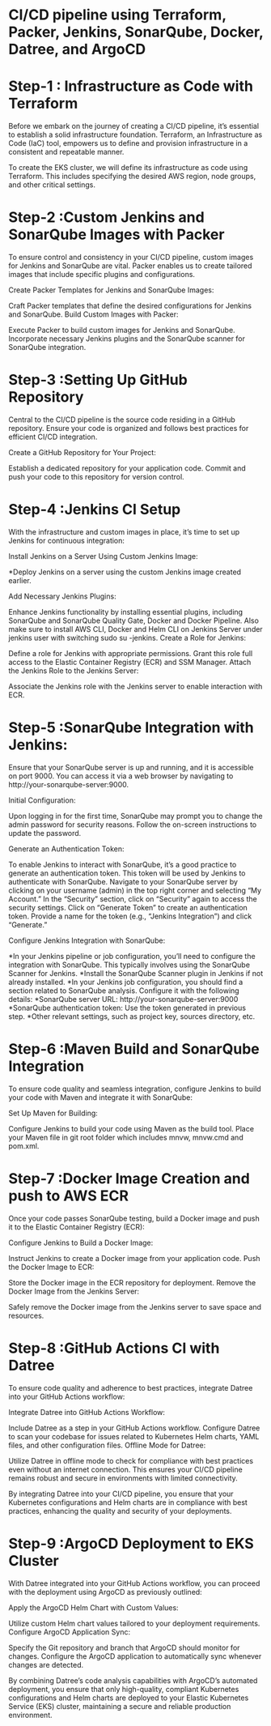 ﻿# CI/CD pipeline using Terraform, Packer, Jenkins, SonarQube, Docker, Datree, and ArgoCD

# Step-1 : Infrastructure as Code with Terraform
Before we embark on the journey of creating a CI/CD pipeline, it’s essential to establish a solid infrastructure foundation. Terraform, an Infrastructure as Code (IaC) tool, empowers us to define and provision infrastructure in a consistent and repeatable manner.

To create the EKS cluster, we will define its infrastructure as code using Terraform. This includes specifying the desired AWS region, node groups, and other critical settings. 

# Step-2 :Custom Jenkins and SonarQube Images with Packer
To ensure control and consistency in your CI/CD pipeline, custom images for Jenkins and SonarQube are vital. Packer enables us to create tailored images that include specific plugins and configurations.

Create Packer Templates for Jenkins and SonarQube Images:

Craft Packer templates that define the desired configurations for Jenkins and SonarQube.
Build Custom Images with Packer:

Execute Packer to build custom images for Jenkins and SonarQube.
Incorporate necessary Jenkins plugins and the SonarQube scanner for SonarQube integration.

# Step-3 :Setting Up GitHub Repository
Central to the CI/CD pipeline is the source code residing in a GitHub repository. Ensure your code is organized and follows best practices for efficient CI/CD integration.

Create a GitHub Repository for Your Project:

Establish a dedicated repository for your application code.
Commit and push your code to this repository for version control.

# Step-4 :Jenkins CI Setup
With the infrastructure and custom images in place, it’s time to set up Jenkins for continuous integration:

Install Jenkins on a Server Using Custom Jenkins Image:

*Deploy Jenkins on a server using the custom Jenkins image created earlier.

Add Necessary Jenkins Plugins:

Enhance Jenkins functionality by installing essential plugins, including SonarQube and SonarQube Quality Gate, Docker and Docker Pipeline.
Also make sure to install AWS CLI, Docker and Helm CLI on Jenkins Server under jenkins user with switching sudo su -jenkins.
Create a Role for Jenkins:

Define a role for Jenkins with appropriate permissions.
Grant this role full access to the Elastic Container Registry (ECR) and SSM Manager.
Attach the Jenkins Role to the Jenkins Server:

Associate the Jenkins role with the Jenkins server to enable interaction with ECR.

# Step-5 :SonarQube Integration with Jenkins:
Ensure that your SonarQube server is up and running, and it is accessible on port 9000. You can access it via a web browser by navigating to http://your-sonarqube-server:9000.

Initial Configuration:

Upon logging in for the first time, SonarQube may prompt you to change the admin password for security reasons. Follow the on-screen instructions to update the password.

Generate an Authentication Token:

To enable Jenkins to interact with SonarQube, it’s a good practice to generate an authentication token. This token will be used by Jenkins to authenticate with SonarQube.
Navigate to your SonarQube server by clicking on your username (admin) in the top right corner and selecting “My Account.”
In the “Security” section, click on “Security” again to access the security settings.
Click on “Generate Token” to create an authentication token. Provide a name for the token (e.g., “Jenkins Integration”) and click “Generate.”

Configure Jenkins Integration with SonarQube:

*In your Jenkins pipeline or job configuration, you’ll need to configure the integration with SonarQube. This typically involves using the SonarQube Scanner for Jenkins.
*Install the SonarQube Scanner plugin in Jenkins if not already installed.
*In your Jenkins job configuration, you should find a section related to SonarQube analysis. Configure it with the following details:
*SonarQube server URL: http://your-sonarqube-server:9000
*SonarQube authentication token: Use the token generated in previous step.
*Other relevant settings, such as project key, sources directory, etc.

# Step-6 :Maven Build and SonarQube Integration
To ensure code quality and seamless integration, configure Jenkins to build your code with Maven and integrate it with SonarQube:

Set Up Maven for Building:

Configure Jenkins to build your code using Maven as the build tool.
Place your Maven file in git root folder which includes mnvw, mnvw.cmd and pom.xml.

# Step-7 :Docker Image Creation and push to AWS ECR
Once your code passes SonarQube testing, build a Docker image and push it to the Elastic Container Registry (ECR):

Configure Jenkins to Build a Docker Image:

Instruct Jenkins to create a Docker image from your application code.
Push the Docker Image to ECR:

Store the Docker image in the ECR repository for deployment.
Remove the Docker Image from the Jenkins Server:

Safely remove the Docker image from the Jenkins server to save space and resources.

# Step-8 :GitHub Actions CI with Datree
To ensure code quality and adherence to best practices, integrate Datree into your GitHub Actions workflow:

Integrate Datree into GitHub Actions Workflow:

Include Datree as a step in your GitHub Actions workflow.
Configure Datree to scan your codebase for issues related to Kubernetes Helm charts, YAML files, and other configuration files.
Offline Mode for Datree:

Utilize Datree in offline mode to check for compliance with best practices even without an internet connection.
This ensures your CI/CD pipeline remains robust and secure in environments with limited connectivity.

By integrating Datree into your CI/CD pipeline, you ensure that your Kubernetes configurations and Helm charts are in compliance with best practices, enhancing the quality and security of your deployments.

# Step-9 :ArgoCD Deployment to EKS Cluster
With Datree integrated into your GitHub Actions workflow, you can proceed with the deployment using ArgoCD as previously outlined:

Apply the ArgoCD Helm Chart with Custom Values:

Utilize custom Helm chart values tailored to your deployment requirements.
Configure ArgoCD Application Sync:

Specify the Git repository and branch that ArgoCD should monitor for changes.
Configure the ArgoCD application to automatically sync whenever changes are detected.

By combining Datree’s code analysis capabilities with ArgoCD’s automated deployment, you ensure that only high-quality, compliant Kubernetes configurations and Helm charts are deployed to your Elastic Kubernetes Service (EKS) cluster, maintaining a secure and reliable production environment.
